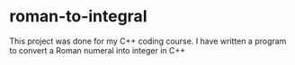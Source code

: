 # roman-to-integral
This project was done for my C++ coding course. I have written a program to convert a Roman numeral into integer in C++

